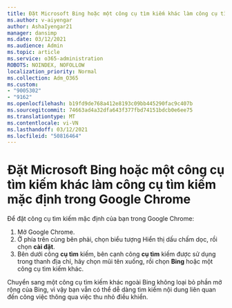 ```yaml
---
title: Đặt Microsoft Bing hoặc một công cụ tìm kiếm khác làm công cụ tìm kiếm mặc định trong Google Chrome
ms.author: v-aiyengar
author: AshaIyengar21
manager: dansimp
ms.date: 03/12/2021
ms.audience: Admin
ms.topic: article
ms.service: o365-administration
ROBOTS: NOINDEX, NOFOLLOW
localization_priority: Normal
ms.collection: Adm_O365
ms.custom:
- "9005302"
- "9162"
ms.openlocfilehash: b19fd9de768a412e8193c09bb445290fac9c407b
ms.sourcegitcommit: 74663ad4a32dfa643f377fbd74151bdcb0e6ee75
ms.translationtype: MT
ms.contentlocale: vi-VN
ms.lasthandoff: 03/12/2021
ms.locfileid: "50816464"
---
```

# <a name="set-microsoft-bing-or-another-search-engine-as-the-default-search-engine-in-google-chrome"></a>Đặt Microsoft Bing hoặc một công cụ tìm kiếm khác làm công cụ tìm kiếm mặc định trong Google Chrome

Để đặt công cụ tìm kiếm mặc định của bạn trong Google Chrome:

1. Mở Google Chrome.
1. Ở phía trên cùng bên phải, chọn biểu tượng Hiển thị dấu chấm dọc, rồi chọn **cài đặt**.
1. Bên dưới công **cụ tìm** kiếm, bên cạnh công **cụ tìm** kiếm được sử dụng trong thanh địa chỉ, hãy chọn mũi tên xuống, rồi chọn **Bing** hoặc một công cụ tìm kiếm khác.

Chuyển sang một công cụ tìm kiếm khác ngoài Bing không loại bỏ phần mở rộng của Bing, vì vậy bạn vẫn có thể dễ dàng tìm kiếm nội dung liên quan đến công việc thông qua việc thu nhỏ điều khiển.
